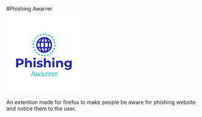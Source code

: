 #Phishing Awarrer

![Phishing Awarrer Logo](/logo.png)

An extention made for firefox to make people be aware for phishing website and notice them to the user.
